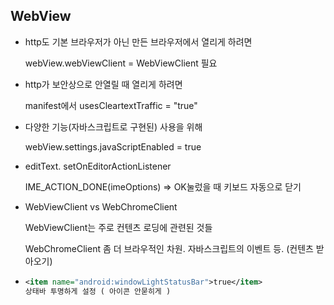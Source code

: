 ## WebView

- http도 기본 브라우저가 아닌 만든 브라우저에서 열리게 하려면

  webView.webViewClient = WebViewClient 필요

- http가 보안상으로 안열릴 때 열리게 하려면

  manifest에서 usesCleartextTraffic = "true"

- 다양한 기능(자바스크립트로 구현된) 사용을 위해

  webView.settings.javaScriptEnabled = true

- editText. setOnEditorActionListener

  IME_ACTION_DONE(imeOptions) => OK눌렀을 때 키보드 자동으로 닫기
  
- WebViewClient vs WebChromeClient

  WebViewClient는 주로 컨텐츠 로딩에 관련된 것들

  WebChromeClient 좀 더 브라우적인 차원. 자바스크립트의 이벤트 등. (컨텐츠 받아오기)

- ```xml
  <item name="android:windowLightStatusBar">true</item>
  상태바 투명하게 설정 ( 아이콘 안묻히게 )
  ```

